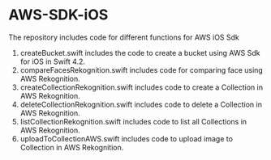 # AWS-SDK-iOS
The repository includes code for different functions for AWS iOS Sdk

1) createBucket.swift includes the code to create a bucket using AWS Sdk for iOS in Swift 4.2.
2) compareFacesRekognition.swift includes code for comparing face using AWS Rekognition.
3) createCollectionRekognition.swift includes code to create a Collection in AWS Rekognition.
4) deleteCollectionRekognition.swift includes code to delete a Collection in AWS Rekognition.
5) listCollectionRekognition.swift includes code to list all Collections in AWS Rekognition.
6) uploadToCollectionAWS.swift includes code to upload image to Collection in AWS Rekognition.
